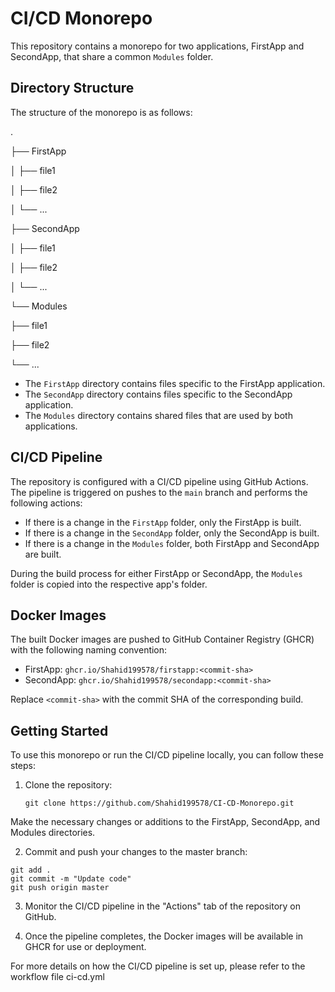 # CI/CD Monorepo

This repository contains a monorepo for two applications, FirstApp and SecondApp, that share a common `Modules` folder.

## Directory Structure

The structure of the monorepo is as follows:

.

├── FirstApp

│ 
├── file1

│ 
├── file2

│ 
└── ...

├── SecondApp

│ 
├── file1

│ 
├── file2

│ 
└── ...

└── Modules

├── file1

├── file2

└── ...

- The `FirstApp` directory contains files specific to the FirstApp application.
- The `SecondApp` directory contains files specific to the SecondApp application.
- The `Modules` directory contains shared files that are used by both applications.

## CI/CD Pipeline

The repository is configured with a CI/CD pipeline using GitHub Actions. The pipeline is triggered on pushes to the `main` branch and performs the following actions:

- If there is a change in the `FirstApp` folder, only the FirstApp is built.
- If there is a change in the `SecondApp` folder, only the SecondApp is built.
- If there is a change in the `Modules` folder, both FirstApp and SecondApp are built.

During the build process for either FirstApp or SecondApp, the `Modules` folder is copied into the respective app's folder.

## Docker Images

The built Docker images are pushed to GitHub Container Registry (GHCR) with the following naming convention:

- FirstApp: `ghcr.io/Shahid199578/firstapp:<commit-sha>`
- SecondApp: `ghcr.io/Shahid199578/secondapp:<commit-sha>`

Replace `<commit-sha>` with the commit SHA of the corresponding build.

## Getting Started

To use this monorepo or run the CI/CD pipeline locally, you can follow these steps:

1. Clone the repository:

   ```
   git clone https://github.com/Shahid199578/CI-CD-Monorepo.git
   ```
   
Make the necessary changes or additions to the FirstApp, SecondApp, and Modules directories.

2. Commit and push your changes to the master branch:

```
git add .
git commit -m "Update code"
git push origin master
```

3. Monitor the CI/CD pipeline in the "Actions" tab of the repository on GitHub.

4. Once the pipeline completes, the Docker images will be available in GHCR for use or deployment.

For more details on how the CI/CD pipeline is set up, please refer to the workflow file ci-cd.yml

